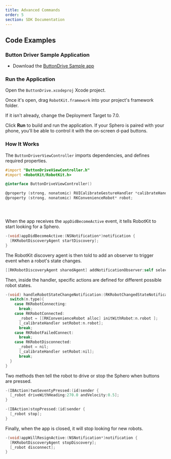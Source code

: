 ```yaml
---
title: Advanced Commands
order: 5
section: SDK Documentation
---
```


## Code Examples

### Button Driver Sample Application

* Download the [ButtonDrive Sample app](https://github.com/orbotix/Sphero-iOS-SDK/tree/Beta/samples/ButtonDrive)

### Run the Application

Open the `ButtonDrive.xcodeproj` Xcode project.

Once it's open, drag `RobotKit.framework` into your project's framework folder.

If it isn't already, change the Deployment Target to 7.0.

Click **Run** to build and run the application.
If your Sphero is paired with your phone, you'll be able to control it with the on-screen d-pad buttons.

### How It Works

The `ButtonDriverViewController` imports dependencies, and defines required
properties.

```objective-c
#import "ButtonDriveViewController.h"
#import <RobotKit/RobotKit.h>

@interface ButtonDriveViewController()

@property (strong, nonatomic) RUICalibrateGestureHandler *calibrateHandler;
@property (strong, nonatomic) RKConvenienceRobot* robot;
```

```swift
```

```java
```

```javascript
```

When the app receives the `appDidBecomeActive` event, it tells RobotKit to start looking for a Sphero.

```objective-c
-(void)appDidBecomeActive:(NSNotification*)notification {
  [RKRobotDiscoveryAgent startDiscovery];
}
```

The RobotKit discovery agent is then told to add an observer to trigger event when a robot's state changes.

```objective-c
[[RKRobotDiscoveryAgent sharedAgent] addNotificationObserver:self selector:@selector(handleRobotStateChangeNotification:)];
```

Then, inside the handler, specific actions are defined for different possible robot states.

```objective-c
-(void) handleRobotStateChangeNotification:(RKRobotChangedStateNotification *) n{
  switch(n.type){
    case RKRobotConnecting:
      break;
    case RKRobotConnected:
      _robot = [[RKConvenienceRobot alloc] initWithRobot:n.robot ];
      [_calibrateHandler setRobot:n.robot];
      break;
    case RKRobotFailedConnect:
      break;
    case RKRobotDisconnected:
      _robot = nil;
      [_calibrateHandler setRobot:nil];
      break;
  }
}
```

Two methods then tell the robot to drive or stop the Sphero when buttons are pressed.

```objective-c
-(IBAction)twoSeventyPressed:(id)sender {
  [_robot driveWithHeading:270.0 andVelocity:0.5];
}

-(IBAction)stopPressed:(id)sender {
  [_robot stop];
}
```

Finally, when the app is closed, it will stop looking for new robots.

```objective-c
-(void)appWillResignActive:(NSNotification*)notification {
  [RKRobotDiscoveryAgent stopDiscovery];
  [_robot disconnect];
}
```

